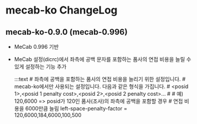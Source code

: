 # mecab-ko ChangeLog

## mecab-ko-0.9.0 (mecab-0.996)

  - MeCab 0.996 기반
  - MeCab 설정(dicrc)에서 좌측에 공백 문자를 포함하는 품사의 연접 비용을 늘릴 수 있게 설정하는 기능 추가

    :::text
    \# 좌측에 공백을 포함하는 품사의 연접 비용을 늘리기 위한 설정입니다.
    \# mecab-ko에서만 사용되는 설정입니다. 다음과 같은 형식을 가집니다.
    \# <posid 1>,<posid 1 penalty cost>,<posid 2>,<posid 2 penalty cost>...
    \# 
    \# 예) 120,6000 => posid가 120인 품사(조사)의 좌측에 공백을 포함할 경우
    \# 연접 비용을 6000만큼 늘림
    left-space-penalty-factor = 120,6000,184,6000,100,500
